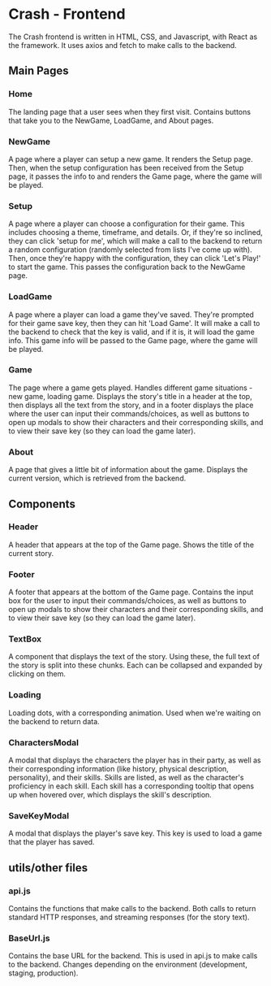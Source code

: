 # Crash - Frontend

The Crash frontend is written in HTML, CSS, and Javascript, 
with React as the framework.
It uses axios and fetch to make calls to the backend.

## Main Pages
### Home
The landing page that a user sees when they first visit. Contains buttons that take you to the NewGame, LoadGame, and About pages.

### NewGame
A page where a player can setup a new game. 
It renders the Setup page. Then, when the setup configuration has been received from the Setup page, it passes the info to and renders the Game page, where the game will be played.

### Setup
A page where a player can choose a configuration for their game.
This includes choosing a theme, timeframe, and details.
Or, if they're so inclined, they can click 'setup for me', which will make a call to the backend to return a random configuration
(randomly selected from lists I've come up with).
Then, once they're happy with the configuration, they can click 'Let's Play!' to start the game.
This passes the configuration back to the NewGame page.

### LoadGame
A page where a player can load a game they've saved. They're prompted for their game save key, then they can hit 'Load Game'. 
It will make a call to the backend to check that the key is valid, and if it is, it will load the game info.
This game info will be passed to the Game page, where the game will be played.

### Game
The page where a game gets played. Handles different game situations - new game, loading game.
Displays the story's title in a header at the top, then displays all the text from the story,
and in a footer displays the place where the user can input their commands/choices, as well as buttons
to open up modals to show their characters and their corresponding skills, and to view their save key (so they can load the game later). 

### About
A page that gives a little bit of information about the game.
Displays the current version, which is retrieved from the backend.


## Components
### Header
A header that appears at the top of the Game page. Shows the title of the current story.

### Footer
A footer that appears at the bottom of the Game page. Contains the input box for the user to input their commands/choices, as well as buttons to open up modals to show their characters and their corresponding skills, and to view their save key (so they can load the game later).

### TextBox
A component that displays the text of the story. Using these, the full text of the story is split into these chunks. Each can be collapsed and expanded by clicking on them.

### Loading
Loading dots, with a corresponding animation. Used when we're waiting on the backend to return data.

### CharactersModal
A modal that displays the characters the player has in their party, as well as their corresponding information (like history, physical description, personality), and their skills.
Skills are listed, as well as the character's proficiency in each skill.
Each skill has a corresponding tooltip that opens up when hovered over, which displays the skill's description.

### SaveKeyModal
A modal that displays the player's save key. This key is used to load a game that the player has saved.

## utils/other files
### api.js
Contains the functions that make calls to the backend.
Both calls to return standard HTTP responses, and streaming responses (for the story text).

### BaseUrl.js
Contains the base URL for the backend. This is used in api.js to make calls to the backend.
Changes depending on the environment (development, staging, production).